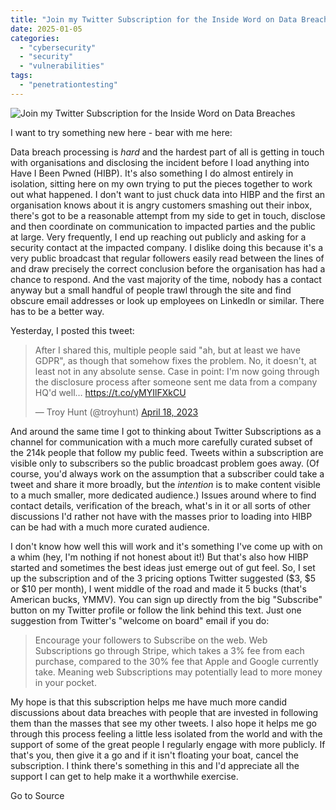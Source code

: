 ```yaml
---
title: "Join my Twitter Subscription for the Inside Word on Data Breaches"
date: 2025-01-05
categories: 
  - "cybersecurity"
  - "security"
  - "vulnerabilities"
tags: 
  - "penetrationtesting"
---
```


![Join my Twitter Subscription for the Inside Word on Data Breaches](https://www.troyhunt.com/content/images/2023/04/Twitter-Subscription.jpg)

I want to try something new here - bear with me here:

Data breach processing is _hard_ and the hardest part of all is getting in touch with organisations and disclosing the incident before I load anything into Have I Been Pwned (HIBP). It's also something I do almost entirely in isolation, sitting here on my own trying to put the pieces together to work out what happened. I don't want to just chuck data into HIBP and the first an organisation knows about it is angry customers smashing out their inbox, there's got to be a reasonable attempt from my side to get in touch, disclose and then coordinate on communication to impacted parties and the public at large. Very frequently, I end up reaching out publicly and asking for a security contact at the impacted company. I dislike doing this because it's a very public broadcast that regular followers easily read between the lines of and draw precisely the correct conclusion before the organisation has had a chance to respond. And the vast majority of the time, nobody has a contact anyway but a small handful of people trawl through the site and find obscure email addresses or look up employees on LinkedIn or similar. There has to be a better way.

Yesterday, I posted this tweet:

<blockquote class="twitter-tweet"><p lang="en" dir="ltr">After I shared this, multiple people said "ah, but at least we have GDPR", as though that somehow fixes the problem. No, it doesn't, at least not in any absolute sense. Case in point: I'm now going through the disclosure process after someone sent me data from a company HQ'd well… <a href="https://t.co/yMYIlFXkCU?ref=troyhunt.com">https://t.co/yMYIlFXkCU</a></p>— Troy Hunt (@troyhunt) <a href="https://twitter.com/troyhunt/status/1648145537278042112?ref_src=twsrc%5Etfw&amp;ref=troyhunt.com">April 18, 2023</a></blockquote>
<script async src="https://platform.twitter.com/widgets.js" charset="utf-8"></script>

And around the same time I got to thinking about Twitter Subscriptions as a channel for communication with a much more carefully curated subset of the 214k people that follow my public feed. Tweets within a subscription are visible only to subscribers so the public broadcast problem goes away. (Of course, you'd always work on the assumption that a subscriber could take a tweet and share it more broadly, but the _intention_ is to make content visible to a much smaller, more dedicated audience.) Issues around where to find contact details, verification of the breach, what's in it or all sorts of other discussions I'd rather not have with the masses prior to loading into HIBP can be had with a much more curated audience.

I don't know how well this will work and it's something I've come up with on a whim (hey, I'm nothing if not honest about it!) But that's also how HIBP started and sometimes the best ideas just emerge out of gut feel. So, I set up the subscription and of the 3 pricing options Twitter suggested ($3, $5 or $10 per month), I went middle of the road and made it 5 bucks (that's American bucks, YMMV). You can sign up directly from the big "Subscribe" button on my Twitter profile or follow the link behind this text. Just one suggestion from Twitter's "welcome on board" email if you do:

> Encourage your followers to Subscribe on the web. Web Subscriptions go through Stripe, which takes a 3% fee from each purchase, compared to the 30% fee that Apple and Google currently take. Meaning web Subscriptions may potentially lead to more money in your pocket.

My hope is that this subscription helps me have much more candid discussions about data breaches with people that are invested in following them than the masses that see my other tweets. I also hope it helps me go through this process feeling a little less isolated from the world and with the support of some of the great people I regularly engage with more publicly. If that's you, then give it a go and if it isn't floating your boat, cancel the subscription. I think there's something in this and I'd appreciate all the support I can get to help make it a worthwhile exercise.

Go to Source
